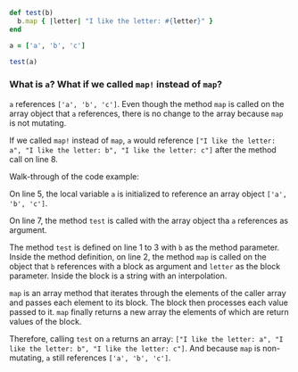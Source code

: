 ```ruby
def test(b)
  b.map { |letter| "I like the letter: #{letter}" }
end

a = ['a', 'b', 'c']

test(a)
```
### What is `a`? What if we called `map!` instead of `map`?
`a` references `['a', 'b', 'c']`. Even though the method `map` is called on the array object that `a` references, there is no change to the array because `map` is not mutating.

If we called `map!` instead of `map`, `a` would reference `["I like the letter: a", "I like the letter: b", "I like the letter: c"]` after the method call on line 8.

Walk-through of the code example:

On line 5, the local variable `a` is initialized to reference an array object `['a', 'b', 'c']`.

On line 7, the method `test` is called with the array object tha `a` references as argument.

The method `test` is defined on line 1 to 3 with `b` as the method parameter. Inside the method definition, on line 2, the method `map` is called on the object that `b` references with a block as argument and `letter` as the block parameter. Inside the block is a string with an interpolation.

`map` is an array method that iterates through the elements of the caller array and passes each element to its block. The block then processes each value passed to it. `map` finally returns a new array the elements of which are return values of the block.

Therefore, calling `test` on `a` returns an array: `["I like the letter: a", "I like the letter: b", "I like the letter: c"]`. And because `map` is non-mutating, `a` still references `['a', 'b', 'c']`.